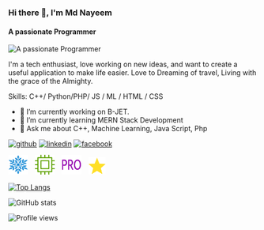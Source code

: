 ### Hi there 👋, I'm Md Nayeem
#### A passionate Programmer
![A passionate Programmer](https://www.themasterpicks.com/wp-content/uploads/2020/04/22b22287602523.5dbd29081561d.gif)

I'm a tech enthusiast, love working on new ideas, and want to create a useful application to make life easier. Love to Dreaming of travel, Living with the grace of the Almighty.

Skills: C++/ Python/PHP/ JS / ML / HTML / CSS

- 🔭 I’m currently working on B-JET. 
- 🌱 I’m currently learning MERN Stack Development 
- 💬 Ask me about C++, Machine Learning, Java Script, Php 


[<img src='https://cdn.jsdelivr.net/npm/simple-icons@3.0.1/icons/github.svg' alt='github' height='40'>](https://github.com/mdnayeemaxl)  [<img src='https://cdn.jsdelivr.net/npm/simple-icons@3.0.1/icons/linkedin.svg' alt='linkedin' height='40'>](https://www.linkedin.com/in/md-nayeem-946bbb167/)  [<img src='https://cdn.jsdelivr.net/npm/simple-icons@3.0.1/icons/facebook.svg' alt='facebook' height='40'>](https://www.facebook.com/mdnayeem.islam.1)  

<a href='https://archiveprogram.github.com/'><img src='https://raw.githubusercontent.com/acervenky/animated-github-badges/master/assets/acbadge.gif' width='40' height='40'></a> <a href='https://docs.github.com/en/developers'><img src='https://raw.githubusercontent.com/acervenky/animated-github-badges/master/assets/devbadge.gif' width='40' height='40'></a> <a href='https://github.com/pricing'><img src='https://raw.githubusercontent.com/acervenky/animated-github-badges/master/assets/pro.gif' width='40' height='40'></a> <a href='https://stars.github.com/'><img src='https://raw.githubusercontent.com/acervenky/animated-github-badges/master/assets/starbadge.gif' width='35' height='35'></a> 

[![Top Langs](https://github-readme-stats.vercel.app/api/top-langs/?username=mdnayeemaxl)](https://github.com/anuraghazra/github-readme-stats)

![GitHub stats](https://github-readme-stats.vercel.app/api?username=mdnayeemaxl&show_icons=true)  

![Profile views](https://gpvc.arturio.dev/mdnayeemaxl)  

